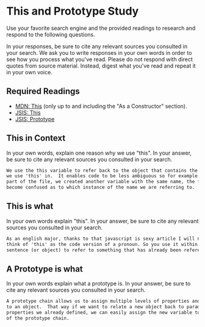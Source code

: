 # This and Prototype Study

Use your favorite search engine and the provided readings to research and
respond to the following questions.

In your responses, be sure to cite any relevant sources you consulted in your
search. We ask you to write responses in your own words in order to see how you
process what you've read. Please do not respond with direct quotes from source
material. Instead, digest what you've read and repeat it in your own voice.

## Required Readings

-   [MDN: This](https://developer.mozilla.org/en-US/docs/Web/JavaScript/Reference/Operators/this)
(only up to and including the "As a Constructor" section).
-   [JSIS: This](http://javascriptissexy.com/understand-javascripts-this-with-clarity-and-master-it/)
-   [JSIS: Prototype](http://javascriptissexy.com/javascript-prototype-in-plain-detailed-language/)

## This in Context

In your own words, explain one reason why we use "this". In your answer, be
sure to cite any relevant sources you consulted in your search.

```md
We use the this variable to refer back to the object that contains the function
we use 'this' in.  It enables code to be less ambiguous so for example if in another
part of the file, we created another variable with the same name, the function won't
become confused as to which instance of the name we are referring to.
```

## This is what

In your own words explain "this".  In your answer, be
sure to cite any relevant sources you consulted in your search.

```md
As an english major, thanks to that javascript is sexy article I will now always
think of 'this' as the code version of a pronoun. So you use it within the same
sentence (or object) to refer to something that has already been referenced/defined.
```

## A Prototype is what

In your own words explain what a prototype is.  In your answer, be
sure to cite any relevant sources you consulted in your search.

```md
A prototype chain allows us to assign multiple levels of properties and methods
to an object.  That way if we want to relate a new object back to parameters or
properties we already defined, we can easily assign the new variable to the bottom
of the prototype chain.
```
